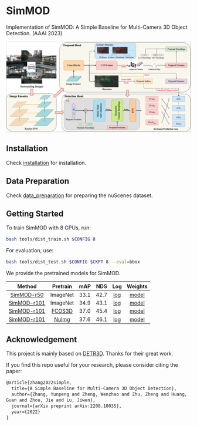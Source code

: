 # SimMOD
Implementation of SimMOD: A Simple Baseline for Multi-Camera 3D Object Detection. (AAAI 2023)

![framework](figs/SimMOD.jpg "The overall framework of SimMOD")

## Installation
Check [installation](docs/installation.md) for installation.

## Data Preparation
Check [data_preparation](docs/data_preparation.md) for preparing the nuScenes dataset.

## Getting Started
To train SimMOD with 8 GPUs, run:
```bash
bash tools/dist_train.sh $CONFIG 8
```

For evaluation, use:
```bash
bash tools/dist_test.sh $CONFIG $CKPT 8 --eval=bbox
```

We provide the pretrained models for SimMOD.

|Method | Pretrain | mAP      | NDS     | Log | Weights |
|:------:|:----------:|:-------:|:--------:|:------:|:-----:|
| [SimMOD-r50](projects/configs/simmod/simmod_r50.py) | ImageNet | 33.1 | 42.7 | [log](https://github.com/zhangyp15/SimMOD/releases/download/v0.0.1-initial/simmod_r50.log) | [model](https://github.com/zhangyp15/SimMOD/releases/download/v0.0.1-initial/simmod_r50_ep24.pth) |
| [SimMOD-r101](projects/configs/simmod/simmod_r101.py) | ImageNet | 34.9 | 43.1 | [log](https://github.com/zhangyp15/SimMOD/releases/download/v0.0.1-initial/simmod_r101.log) | [model](https://github.com/zhangyp15/SimMOD/releases/download/v0.0.1-initial/simmod_r101_ep24.pth) |
| [SimMOD-r101](projects/configs/simmod/simmod_r101_fcos3d.py) | [FCOS3D](https://github.com/zhangyp15/SimMOD/releases/download/v0.0.1-initial/r101_dcn_fcos3d_pretrain_process.pth) | 37.0 | 45.4 | [log](https://github.com/zhangyp15/SimMOD/releases/download/v0.0.1-initial/simmod_r101_fcos3d.log) | [model](https://github.com/zhangyp15/SimMOD/releases/download/v0.0.1-initial/simmod_r101_fcos3d_ep24.pth) |
| [SimMOD-r101](projects/configs/simmod/simmod_r101_nuimg.py) | [NuImg](https://github.com/zhangyp15/SimMOD/releases/download/v0.0.1-initial/cascade_mask_rcnn_r101_fpn_1x_nuim_process.pth) | 37.6 | 46.1 | [log](https://github.com/zhangyp15/SimMOD/releases/download/v0.0.1-initial/simmod_r101_nuimg.log) | [model](https://github.com/zhangyp15/SimMOD/releases/download/v0.0.1-initial/simmod_r101_nuimg_ep24.pth) |

## Acknowledgement
This project is mainly based on [DETR3D](https://github.com/WangYueFt/detr3d). Thanks for their great work.

If you find this repo useful for your research, please consider citing the paper:
```
@article{zhang2022simple,
  title={A Simple Baseline for Multi-Camera 3D Object Detection},
  author={Zhang, Yunpeng and Zheng, Wenzhao and Zhu, Zheng and Huang, Guan and Zhou, Jie and Lu, Jiwen},
  journal={arXiv preprint arXiv:2208.10035},
  year={2022}
}
```